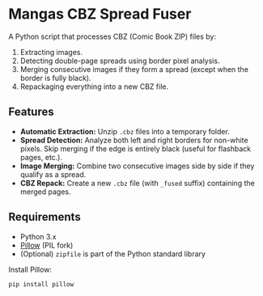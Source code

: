 # Mangas CBZ Spread Fuser

A Python script that processes CBZ (Comic Book ZIP) files by:
1. Extracting images.
2. Detecting double-page spreads using border pixel analysis.
3. Merging consecutive images if they form a spread (except when the border is fully black).
4. Repackaging everything into a new CBZ file.

## Features

- **Automatic Extraction:** Unzip `.cbz` files into a temporary folder.
- **Spread Detection:** Analyze both left and right borders for non-white pixels. Skip merging if the edge is entirely black (useful for flashback pages, etc.).
- **Image Merging:** Combine two consecutive images side by side if they qualify as a spread.
- **CBZ Repack:** Create a new `.cbz` file (with `_fused` suffix) containing the merged pages.

## Requirements

- Python 3.x
- [Pillow](https://pillow.readthedocs.io/en/stable/) (PIL fork)
- (Optional) `zipfile` is part of the Python standard library

Install Pillow:
```bash
pip install pillow
